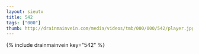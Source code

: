 ```yaml
--- 
layout: sieutv
title: 542
tags: ["000"]
thumb: http://drainmainvein.com/media/videos/tmb/000/000/542/player.jpg
---
```

{% include drainmainvein key="542" %} 
